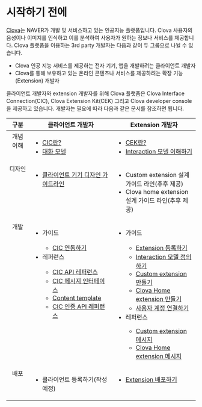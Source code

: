 # 시작하기 전에

[Clova](http://clova.ai)는 NAVER가 개발 및 서비스하고 있는 인공지능 플랫폼입니다. Clova 사용자의 음성이나 이미지를 인식하고 이를 분석하여 사용자가 원하는 정보나 서비스를 제공합니다. Clova 플랫폼을 이용하는 3rd party 개발자는 다음과 같이 두 그룹으로 나뉠 수 있습니다.

* Clova 인공 지능 서비스를 제공하는 전자 기기, 앱을 개발하려는 클라이언트 개발자
* Clova를 통해 보유하고 있는 온라인 콘텐츠나 서비스를 제공하려는 확장 기능(Extension) 개발자

클라이언트 개발자와 extension 개발자를 위해 Clova 플랫폼은 Clova Interface Connection(CIC), Clova Extension Kit(CEK) 그리고 Clova developer console을 제공하고 있습니다. 개발자는 필요에 따라 다음과 같은 문서를 참조하면 됩니다.

<table>
  <thead>
    <tr>
      <th width="12%">구분</th>
      <th width="44%">클라이언트 개발자</th>
      <th width="44%">Extension 개발자</th>
    </tr>
  </thead>
  <tbody style="vertical-align: top;">
    <tr>
      <td style="text-align: center;">개념 이해</td>
      <td>
        <ul>
          <li><a href="/CIC/CIC_Overview.html#WhatisCIC">CIC란?</a></li>
          <li><a href="/CIC/CIC_Overview.html#DialogModel">대화 모델</a></li>
        </ul>
      </td>
      <td>
        <ul>
          <li><a href="/CEK/CEK_Overview.html#WhatisCEK">CEK란?</a></li>
          <li><a href="/DevConsole/Guides/CEK/Define_Interaction_Model.html#UnderstandInteractionModel">Interaction 모델 이해하기</a></li>
        </ul>
      </td>
    </tr>
    <tr>
      <td style="text-align: center;">디자인</td>
      <td>
        <ul>
          <li><a href="/Design/DesignGuidelineForClientHardware.html">클라이언트 기기 디자인 가이드라인</a></li>
        </ul>
      </td>
      <td>
        <ul>
          <li>Custom extension 설계 가이드 라인(추후 제공)</li>
          <li>Clova home extension 설계 가이드 라인(추후 제공)</li>
        </ul>
      </td>
    </tr>
    <tr>
      <td style="text-align: center;">개발</td>
      <td>
        <ul>
          <li>가이드</li>
          <ul>
            <li><a href="/CIC/Guides/Interact_with_CIC.html">CIC 연동하기</a></li>
          </ul>
          <li>레퍼런스</li>
          <ul>
            <li><a href="/CIC/References/CIC_API.html">CIC API 레퍼런스</a></li>
            <li><a href="/CIC/References/CIC_API.html#CICInterface">CIC 메시지 인터페이스</a></li>
            <li><a href="/CIC/References/Content_Templates.html">Content template</a></li>
            <li><a href="/CIC/References/Clova_Auth_API.html">CIC 인증 API 레퍼런스</a></li>
          </ul>
        </ul>
      </td>
      <td>
        <ul>
          <li>가이드</li>
          <ul>
            <li><a href="/DevConsole/Guides/CEK/Register_Extension.html">Extension 등록하기</a></li>
            <li><a href="/DevConsole/Guides/CEK/Define_Interaction_Model.html">Interaction 모델 정의하기</a></li>
            <li><a href="/CEK/Guides/Build_Custom_Extension.html">Custom extension 만들기</a></li>
            <li><a href="/CEK/Guides/Build_Clova_Home_Extension.html">Clova Home extension 만들기</a></li>
            <li><a href="/CEK/Guides/LinkUserAccount.html">사용자 계정 연결하기</a></li>
          </ul>
          <li>레퍼런스</li>
          <ul>
            <li><a href="/CEK/References/CEK_API.html#CustomExtMessage">Custom extension 메시지</a></li>
            <li><a href="/CEK/References/CEK_API.html#ClovaHomeExtMessage">Clova Home extension 메시지</a></li>
          </ul>
        </ul>
      </td>
    </tr>
    <tr>
      <td style="text-align: center;">배포</td>
      <td>
        <ul>
          <li>클라이언트 등록하기(작성 예정)</li>
        </ul>
      </td>
      <td>
        <ul>
          <li><a href="/DevConsole/Guides/CEK/Deploy_Extension.html">Extension 배포하기</a></li>
        </ul>
      </td>
    </tr>
  </tbody>
</table>
